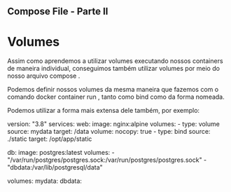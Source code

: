 ## Compose File - Parte II ## 

# Volumes

Assim como aprendemos a utilizar volumes executando nossos containers de maneira individual, conseguimos também utilizar volumes por meio do nosso arquivo compose .

Podemos definir nossos volumes da mesma maneira que fazemos com o comando docker container run , tanto como bind como da forma nomeada.

Podemos utilizar a forma mais extensa dele também, por exemplo:

version: "3.8"
services:
  web:
    image: nginx:alpine
    volumes:
      - type: volume
        source: mydata
        target: /data
        volume:
          nocopy: true
      - type: bind
        source: ./static
        target: /opt/app/static

  db:
    image: postgres:latest
    volumes:
      - "/var/run/postgres/postgres.sock:/var/run/postgres/postgres.sock"
      - "dbdata:/var/lib/postgresql/data"

volumes:
  mydata:
  dbdata: